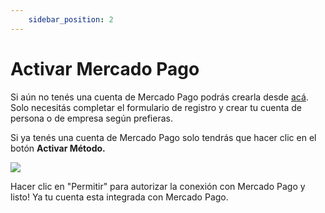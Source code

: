```yaml
---
    sidebar_position: 2
---
```


# Activar Mercado Pago

Si aún no tenés una cuenta de Mercado Pago podrás crearla desde [acá](https://www.mercadopago.com.ar/ "acá"). Solo necesitás completar el formulario de registro y crear tu cuenta de persona o de empresa según prefieras. 

Si ya tenés una cuenta de Mercado Pago solo tendrás que hacer clic en el botón **Activar Método.**

![](/Fotos/Configuraciones/Pagos/mercado-pago1.png)

Hacer clic en "Permitir" para autorizar la conexión con Mercado Pago y listo! Ya tu cuenta esta integrada con Mercado Pago.